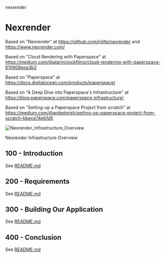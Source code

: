 nexrender
# Nexrender

Based on "Nexrender" at https://github.com/inlife/nexrender and https://www.nexrender.com/

Based on "Cloud Rendering with Paperspace" at https://medium.com/@alarmclockfilms/cloud-rendering-with-paperspace-610908eea3b2

Based on "Paperspace" at https://docs.digitalocean.com/products/paperspace/

Based on "A Deep Dive into Paperspace's Infrastructure" at https://blog.paperspace.com/paperspace-infrastructure/

Based on "Setting-up a Paperspace Project from scratch" at https://medium.com/@aniketmish/setting-up-paperspace-project-from-scratch-bbece74eb1d5

![Nexrender_Infrastructure_Overview](https://github.com/vanHeemstraSystems/nexrender/assets/1499433/1fdf5586-876d-4f42-b061-cbb4a60f91d2)

Nexrender Infrastructure Overview

## 100 - Introduction

See [README.md](./100/README.md)

## 200 - Requirements

See [README.md](./200/README.md)

## 300 - Building Our Application

See [README.md](./300/README.md)

## 400 - Conclusion

See [README.md](./400/README.md)
